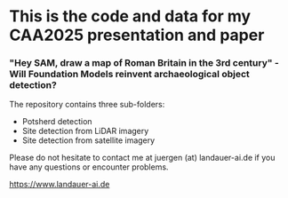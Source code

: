 # This is the code and data for my CAA2025 presentation and paper

### "Hey SAM, draw a map of Roman Britain in the 3rd century" - Will Foundation Models reinvent archaeological object detection?

The repository contains three sub-folders:

- Potsherd detection
- Site detection from LiDAR imagery
- Site detection from satellite imagery

Please do not hesitate to contact me at juergen (at) landauer-ai.de if you have any questions or encounter problems.

https://www.landauer-ai.de
